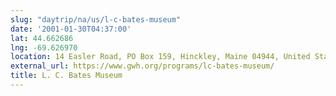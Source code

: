 ```yaml
---
slug: "daytrip/na/us/l-c-bates-museum"
date: '2001-01-30T04:37:00'
lat: 44.662686
lng: -69.626970
location: 14 Easler Road, PO Box 159, Hinckley, Maine 04944, United States
external_url: https://www.gwh.org/programs/lc-bates-museum/
title: L. C. Bates Museum
---
```




